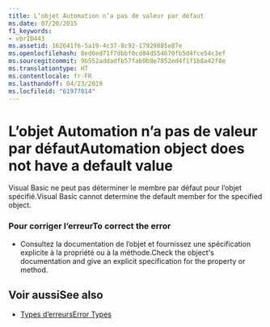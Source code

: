 ```yaml
---
title: L’objet Automation n’a pas de valeur par défaut
ms.date: 07/20/2015
f1_keywords:
- vbrID443
ms.assetid: 162641f6-5a19-4c37-8c92-17929885e87e
ms.openlocfilehash: 8ed6ed71f7dbbf0cd84d554670fb5d4fce54c3ef
ms.sourcegitcommit: 9b552addadfb57fab0b9e7852ed4f1f1b8a42f8e
ms.translationtype: HT
ms.contentlocale: fr-FR
ms.lasthandoff: 04/23/2019
ms.locfileid: "61977014"
---
```

# <a name="automation-object-does-not-have-a-default-value"></a><span data-ttu-id="a8d46-102">L’objet Automation n’a pas de valeur par défaut</span><span class="sxs-lookup"><span data-stu-id="a8d46-102">Automation object does not have a default value</span></span>
<span data-ttu-id="a8d46-103">Visual Basic ne peut pas déterminer le membre par défaut pour l’objet spécifié.</span><span class="sxs-lookup"><span data-stu-id="a8d46-103">Visual Basic cannot determine the default member for the specified object.</span></span>  
  
### <a name="to-correct-the-error"></a><span data-ttu-id="a8d46-104">Pour corriger l’erreur</span><span class="sxs-lookup"><span data-stu-id="a8d46-104">To correct the error</span></span>  
  
- <span data-ttu-id="a8d46-105">Consultez la documentation de l’objet et fournissez une spécification explicite à la propriété ou à la méthode.</span><span class="sxs-lookup"><span data-stu-id="a8d46-105">Check the object's documentation and give an explicit specification for the property or method.</span></span>  
  
## <a name="see-also"></a><span data-ttu-id="a8d46-106">Voir aussi</span><span class="sxs-lookup"><span data-stu-id="a8d46-106">See also</span></span>

- [<span data-ttu-id="a8d46-107">Types d’erreurs</span><span class="sxs-lookup"><span data-stu-id="a8d46-107">Error Types</span></span>](../../visual-basic/programming-guide/language-features/error-types.md)
